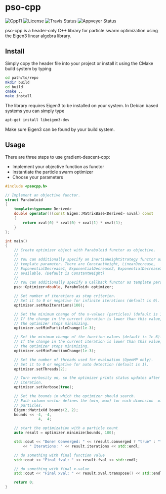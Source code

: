 # pso-cpp

![Cpp11](https://img.shields.io/badge/C%2B%2B-11-blue.svg)
![License](https://img.shields.io/packagist/l/doctrine/orm.svg)
![Travis Status](https://travis-ci.org/Rookfighter/pso-cpp.svg?branch=master)
![Appveyer Status](https://ci.appveyor.com/api/projects/status/cl5iljq9bq6lcusu?svg=true)

pso-cpp is a header-only C++ library for particle swarm optimization using
the Eigen3 linear algebra library.

## Install

Simply copy the header file into your project or install it using
the CMake build system by typing

```bash
cd path/to/repo
mkdir build
cd build
cmake ..
make install
```

The library requires Eigen3 to be installed on your system.
In Debian based systems you can simply type

```bash
apt-get install libeigen3-dev
```

Make sure Eigen3 can be found by your build system.

## Usage

There are three steps to use gradient-descent-cpp:

* Implement your objective function as functor
* Instantiate the particle swarm optimizer
* Choose your parameters

```cpp
#include <psocpp.h>

// Implement an objective functor.
struct Paraboloid
{
    template<typename Derived>
    double operator()(const Eigen::MatrixBase<Derived> &xval) const
    {
        return xval(0) * xval(0) + xval(1) * xval(1);
    }
};

int main()
{
    // Create optimizer object with Paraboloid functor as objective.
    //
    // You can additionally specify an InertiaWeightStrategy functor as
    // template parameter. There are ConstantWeight, LinearDecrease,
    // ExponentialDecrease1, ExponentialDecrease2, ExponentialDecrease3
    // available. (Default is ConstantWeight)
    //
    // You can additionally specify a Callback functor as template parameter.
    pso::Optimizer<double, Paraboloid> optimizer;

    // Set number of iterations as stop criterion.
    // Set it to 0 or negative for infinite iterations (default is 0).
    optimizer.setMaxIterations(100);

    // Set the minimum change of the x-values (particles) (default is 1e-6).
    // If the change in the current iteration is lower than this value, then
    // the optimizer stops minimizing.
    optimizer.setMinParticleChange(1e-3);

    // Set the minimum change of the function values (default is 1e-6).
    // If the change in the current iteration is lower than this value, then
    // the optimizer stops minimizing.
    optimizer.setMinFunctionChange(1e-3);

    // Set the number of threads used for evaluation (OpenMP only).
    // Set it to 0 or negative for auto detection (default is 1).
    optimizer.setThreads(2);

    // Turn verbosity on, so the optimizer prints status updates after each
    // iteration.
    optimizer.setVerbose(true);

    // Set the bounds in which the optimizer should search.
    // Each column vector defines the (min, max) for each dimension  of the
    // particles.
    Eigen::MatrixXd bounds(2, 2);
    bounds << -4, -4,
               4,  4;

    // start the optimization with a particle count
    auto result = optimizer.minimize(bounds, 100);

    std::cout << "Done! Converged: " << (result.converged ? "true" : "false")
        << " Iterations: " << result.iterations << std::endl;

    // do something with final function value
    std::cout << "Final fval: " << result.fval << std::endl;

    // do something with final x-value
    std::cout << "Final xval: " << result.xval.transpose() << std::endl;

    return 0;
}
```
